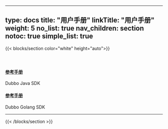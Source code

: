 
---
type: docs
title: "用户手册"
linkTitle: "用户手册"
weight: 5
no_list: true
nav_children: section
notoc: true
simple_list: true
---


{{< blocks/section color="white" height="auto">}}
<div class="td-content list-page">
    <div class="lead"></div><header class="article-meta">
    </header><div class="row">
    <div class="col-sm col-md-6 mb-4 mb-md-0">
        <div class="h-100 card shadow" href="#">
            <div class="card-body">
                <h4 class="card-title">
                    <a href="https://dubbo.apache.org/cn/java-sdk/v3.x/quick-start">参考手册</a>
                </h4>
                <p>Dubbo Java SDK</p>
            </div>
        </div>
    </div>
    <div class="col-sm col-md-6 mb-4 mb-md-0">
        <div class="h-100 card shadow">
            <div class="card-body">
                <h4 class="card-title">
                    <a href="https://dubbo.apache.org/cn/golang-sdk/quick-start/">参考手册</a>
                </h4>
                <p>Dubbo Golang SDK</p>
            </div>
        </div>
    </div>

</div>
<hr>
</div>

{{< /blocks/section >}}
